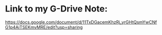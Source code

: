# Link to my G-Drive Note:
https://docs.google.com/document/d/11TxDGacemKhzRj_yrGHtQsmYwCNfG1p4AiTSEKmvMRE/edit?usp=sharing